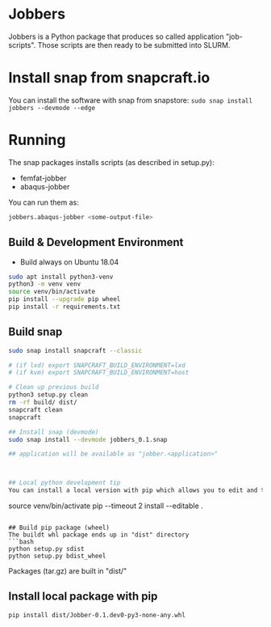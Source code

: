 # Jobbers
Jobbers is a Python package that produces so called application "job-scripts".
Those scripts are then ready to be submitted into SLURM.

# Install snap from snapcraft.io
You can install the software with snap from snapstore:
```sudo snap install jobbers --devmode --edge```

# Running
The snap packages installs scripts (as described in setup.py):
* femfat-jobber
* abaqus-jobber

You can run them as:
```bash
jobbers.abaqus-jobber <some-output-file>
```

## Build & Development Environment
* Build always on Ubuntu 18.04

```bash
sudo apt install python3-venv
python3 -m venv venv
source venv/bin/activate
pip install --upgrade pip wheel
pip install -r requirements.txt
```
## Build snap

```bash
sudo snap install snapcraft --classic

# (if lxd) export SNAPCRAFT_BUILD_ENVIRONMENT=lxd
# (if kvm) export SNAPCRAFT_BUILD_ENVIRONMENT=host

# Clean up previous build
python3 setup.py clean
rm -rf build/ dist/
snapcraft clean
snapcraft

## Install snap (devmode)
sudo snap install --devmode jobbers_0.1.snap

## application will be available as "jobber.<application>"



## Local python development tip
You can install a local version with pip which allows you to edit and test without having to build packages to test scripts etc. This is really useful.
```
source venv/bin/activate
pip --timeout 2 install --editable .
```

## Build pip package (wheel)
The buildt whl package ends up in "dist" directory
```bash
python setup.py sdist
python setup.py bdist_wheel
```
Packages (tar.gz)  are built in "dist/"

## Install local package with pip
```bash
pip install dist/Jobber-0.1.dev0-py3-none-any.whl
```

